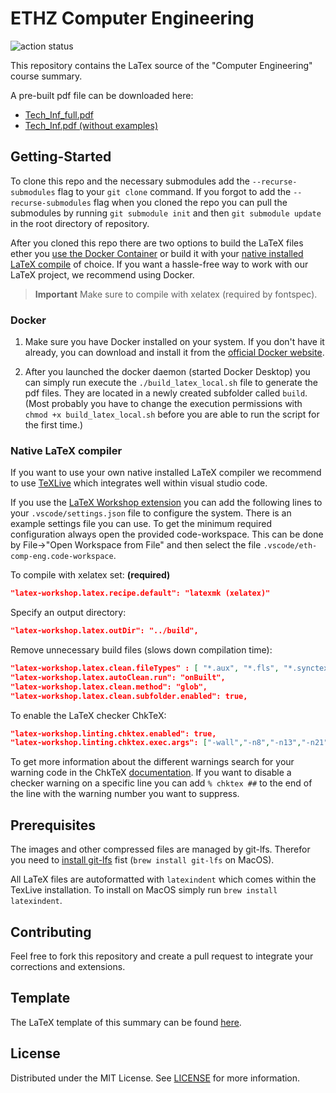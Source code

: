 # ETHZ Computer Engineering

![action status](https://github.com/meiertobias/eth-comp-eng/actions/workflows/build_deploy.yml/badge.svg)

This repository contains the LaTex source of the "Computer Engineering" course summary.

A pre-built pdf file can be downloaded here:

- [Tech_Inf_full.pdf](https://meiertobias.github.io/eth-comp-eng/main_full.pdf)
- [Tech_Inf.pdf (without examples)](https://meiertobias.github.io/eth-comp-eng/main.pdf)

## Getting-Started

To clone this repo and the necessary submodules add the `--recurse-submodules` flag to your `git clone` command. If you forgot to add the `--recurse-submodules` flag when you cloned the repo you can pull the submodules by running `git submodule init` and then `git submodule update` in the root directory of repository.

After you cloned this repo there are two options to build the LaTeX files ether you [use the Docker Container](#docker) or build it with your [native installed LaTeX compile](#native-latex-compiler) of choice.
If you want a hassle-free way to work with our LaTeX project, we recommend using Docker.

> **Important**
Make sure to compile with xelatex (required by fontspec).

### Docker

1. Make sure you have Docker installed on your system. If you don't have it already, you can download and install it from the [official Docker website](https://www.docker.com/get-started/).

2. After you launched the docker daemon (started Docker Desktop) you can simply run execute the `./build_latex_local.sh` file to generate the pdf files. They are located in a newly created subfolder called `build`.  
(Most probably you have to change the execution permissions with `chmod +x build_latex_local.sh` before you are able to run the script for the first time.)

### Native LaTeX compiler

If you want to use your own native installed LaTeX compiler we recommend to use [TeXLive](https://www.tug.org/texlive/) which integrates well within visual studio code.

If you use the [LaTeX Workshop extension](vscode:extension/James-Yu.latex-workshop) you can add the following lines to your `.vscode/settings.json` file to configure the system. There is an example settings file you can use. To get the minimum required configuration always open the provided code-workspace. This can be done by File->"Open Workspace from File" and then select the file `.vscode/eth-comp-eng.code-workspace`.

To compile with xelatex set: **(required)**

```json
"latex-workshop.latex.recipe.default": "latexmk (xelatex)"
```

Specify an output directory:

```json
"latex-workshop.latex.outDir": "../build",
```

Remove unnecessary build files (slows down compilation time):

```json
"latex-workshop.latex.clean.fileTypes" : [ "*.aux", "*.fls", "*.synctex.gz", "*.out", "*.log", "*.fdb_latexmk" ],
"latex-workshop.latex.autoClean.run": "onBuilt",
"latex-workshop.latex.clean.method": "glob",
"latex-workshop.latex.clean.subfolder.enabled": true,
```

To enable the LaTeX checker ChkTeX:

```json
"latex-workshop.linting.chktex.enabled": true, 
"latex-workshop.linting.chktex.exec.args": ["-wall","-n8","-n13","-n21","-n22","-n30","-n46","-e16","-q"],
```

To get more information about the different warnings search for your warning code in the ChkTeX [documentation](https://mirror.init7.net/ctan/support/chktex/ChkTeX.pdf). If you want to disable a checker warning on a specific line you can add `% chktex ##` to the end of the line with the warning number you want to suppress.

## Prerequisites

The images and other compressed files are managed by git-lfs. Therefor you need to [install git-lfs](https://git-lfs.com/) fist (`brew install git-lfs` on MacOS).

All LaTeX files are autoformatted with `latexindent` which comes within the TexLive installation. To install on MacOS simply run `brew install latexindent`.

## Contributing

Feel free to fork this repository and create a pull request to integrate your corrections and extensions.

## Template

The LaTeX template of this summary can be found [here](https://github.com/MeierTobias/eth-summary-template).

## License

Distributed under the MIT License. See [LICENSE](LICENSE) for more information.
